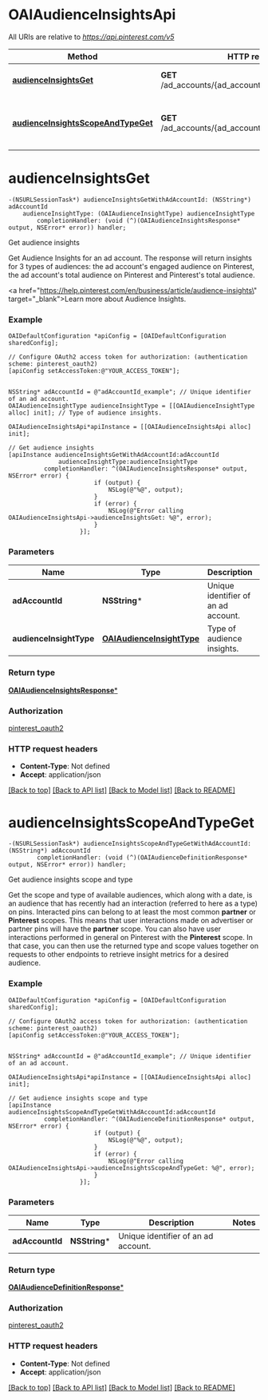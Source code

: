# OAIAudienceInsightsApi

All URIs are relative to *https://api.pinterest.com/v5*

Method | HTTP request | Description
------------- | ------------- | -------------
[**audienceInsightsGet**](OAIAudienceInsightsApi.md#audienceinsightsget) | **GET** /ad_accounts/{ad_account_id}/audience_insights | Get audience insights
[**audienceInsightsScopeAndTypeGet**](OAIAudienceInsightsApi.md#audienceinsightsscopeandtypeget) | **GET** /ad_accounts/{ad_account_id}/insights/audiences | Get audience insights scope and type


# **audienceInsightsGet**
```objc
-(NSURLSessionTask*) audienceInsightsGetWithAdAccountId: (NSString*) adAccountId
    audienceInsightType: (OAIAudienceInsightType) audienceInsightType
        completionHandler: (void (^)(OAIAudienceInsightsResponse* output, NSError* error)) handler;
```

Get audience insights

Get Audience Insights for an ad account. The response will return insights for 3 types of audiences: the ad account's engaged audience on Pinterest, the ad account's total audience on Pinterest and Pinterest's total audience.<p/> <a href=\"https://help.pinterest.com/en/business/article/audience-insights\" target=\"_blank\">Learn more about Audience Insights</a>.

### Example
```objc
OAIDefaultConfiguration *apiConfig = [OAIDefaultConfiguration sharedConfig];

// Configure OAuth2 access token for authorization: (authentication scheme: pinterest_oauth2)
[apiConfig setAccessToken:@"YOUR_ACCESS_TOKEN"];


NSString* adAccountId = @"adAccountId_example"; // Unique identifier of an ad account.
OAIAudienceInsightType audienceInsightType = [[OAIAudienceInsightType alloc] init]; // Type of audience insights.

OAIAudienceInsightsApi*apiInstance = [[OAIAudienceInsightsApi alloc] init];

// Get audience insights
[apiInstance audienceInsightsGetWithAdAccountId:adAccountId
              audienceInsightType:audienceInsightType
          completionHandler: ^(OAIAudienceInsightsResponse* output, NSError* error) {
                        if (output) {
                            NSLog(@"%@", output);
                        }
                        if (error) {
                            NSLog(@"Error calling OAIAudienceInsightsApi->audienceInsightsGet: %@", error);
                        }
                    }];
```

### Parameters

Name | Type | Description  | Notes
------------- | ------------- | ------------- | -------------
 **adAccountId** | **NSString***| Unique identifier of an ad account. | 
 **audienceInsightType** | [**OAIAudienceInsightType**](.md)| Type of audience insights. | 

### Return type

[**OAIAudienceInsightsResponse***](OAIAudienceInsightsResponse.md)

### Authorization

[pinterest_oauth2](../README.md#pinterest_oauth2)

### HTTP request headers

 - **Content-Type**: Not defined
 - **Accept**: application/json

[[Back to top]](#) [[Back to API list]](../README.md#documentation-for-api-endpoints) [[Back to Model list]](../README.md#documentation-for-models) [[Back to README]](../README.md)

# **audienceInsightsScopeAndTypeGet**
```objc
-(NSURLSessionTask*) audienceInsightsScopeAndTypeGetWithAdAccountId: (NSString*) adAccountId
        completionHandler: (void (^)(OAIAudienceDefinitionResponse* output, NSError* error)) handler;
```

Get audience insights scope and type

Get the scope and type of available audiences, which along with a date, is an audience that has recently had an interaction (referred to here as a type) on pins. Interacted pins can belong to at least the most common **partner** or **Pinterest** scopes. This means that user interactions made on advertiser or partner pins will have the **partner** scope. You can also have user interactions performed in general on Pinterest with the **Pinterest** scope. In that case, you can then use the returned type and scope values together on requests to other endpoints to retrieve insight metrics for a desired audience.

### Example
```objc
OAIDefaultConfiguration *apiConfig = [OAIDefaultConfiguration sharedConfig];

// Configure OAuth2 access token for authorization: (authentication scheme: pinterest_oauth2)
[apiConfig setAccessToken:@"YOUR_ACCESS_TOKEN"];


NSString* adAccountId = @"adAccountId_example"; // Unique identifier of an ad account.

OAIAudienceInsightsApi*apiInstance = [[OAIAudienceInsightsApi alloc] init];

// Get audience insights scope and type
[apiInstance audienceInsightsScopeAndTypeGetWithAdAccountId:adAccountId
          completionHandler: ^(OAIAudienceDefinitionResponse* output, NSError* error) {
                        if (output) {
                            NSLog(@"%@", output);
                        }
                        if (error) {
                            NSLog(@"Error calling OAIAudienceInsightsApi->audienceInsightsScopeAndTypeGet: %@", error);
                        }
                    }];
```

### Parameters

Name | Type | Description  | Notes
------------- | ------------- | ------------- | -------------
 **adAccountId** | **NSString***| Unique identifier of an ad account. | 

### Return type

[**OAIAudienceDefinitionResponse***](OAIAudienceDefinitionResponse.md)

### Authorization

[pinterest_oauth2](../README.md#pinterest_oauth2)

### HTTP request headers

 - **Content-Type**: Not defined
 - **Accept**: application/json

[[Back to top]](#) [[Back to API list]](../README.md#documentation-for-api-endpoints) [[Back to Model list]](../README.md#documentation-for-models) [[Back to README]](../README.md)

